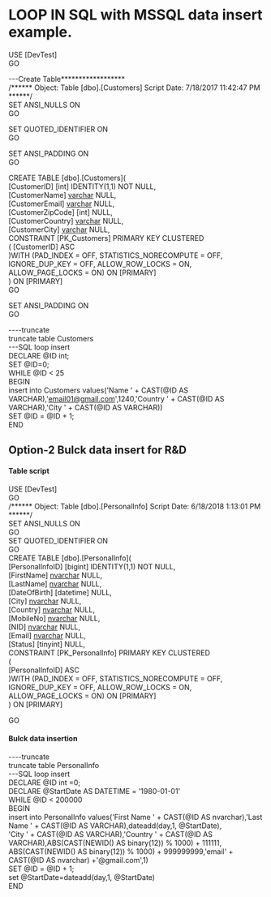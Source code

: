 # LOOP IN SQL with MSSQL data insert example.

USE [DevTest] <br />
GO

---Create Table****************** <br />
/****** Object:  Table [dbo].[Customers]    Script Date: 7/18/2017 11:42:47 PM ******/ <br />
SET ANSI_NULLS ON <br />
GO <br />

SET QUOTED_IDENTIFIER ON <br />
GO

SET ANSI_PADDING ON <br />
GO <br />

CREATE TABLE [dbo].[Customers]( <br />
	[CustomerID] [int] IDENTITY(1,1) NOT NULL, <br />
	[CustomerName] [varchar](50) NULL, <br />
	[CustomerEmail] [varchar](50) NULL, <br />
	[CustomerZipCode] [int] NULL, <br />
	[CustomerCountry] [varchar](50) NULL, <br />
	[CustomerCity] [varchar](50) NULL, <br />
 CONSTRAINT [PK_Customers] PRIMARY KEY CLUSTERED <br />
(
	[CustomerID] ASC <br />
)WITH (PAD_INDEX = OFF, STATISTICS_NORECOMPUTE = OFF, IGNORE_DUP_KEY = OFF, ALLOW_ROW_LOCKS = ON, ALLOW_PAGE_LOCKS = ON) ON [PRIMARY] <br />
) ON [PRIMARY] <br />
GO <br />

SET ANSI_PADDING ON <br />
GO <br />


----truncate <br />
truncate table Customers <br />
---SQL loop insert <br />
DECLARE @ID int; <br />
SET @ID=0; <br />
WHILE @ID < 25 <br />
BEGIN <br />
	insert into Customers values('Name ' + CAST(@ID AS VARCHAR),'email01@gmail.com',1240,'Country ' + CAST(@ID AS VARCHAR),'City ' + CAST(@ID AS VARCHAR)) <br />
	SET @ID = @ID + 1; <br />
END <br />


## Option-2 Bulck data insert for R&D

#### Table script <br />
USE [DevTest] <br />
GO <br />
/****** Object:  Table [dbo].[PersonalInfo]    Script Date: 6/18/2018 1:13:01 PM ******/ <br />
SET ANSI_NULLS ON <br />
GO <br />
SET QUOTED_IDENTIFIER ON <br />
GO <br />
CREATE TABLE [dbo].[PersonalInfo]( <br />
	[PersonalInfoID] [bigint] IDENTITY(1,1) NOT NULL, <br />
	[FirstName] [nvarchar](150) NULL, <br />
	[LastName] [nvarchar](150) NULL, <br />
	[DateOfBirth] [datetime] NULL, <br />
	[City] [nvarchar](150) NULL, <br />
	[Country] [nvarchar](150) NULL, <br />
	[MobileNo] [nvarchar](150) NULL, <br />
	[NID] [nvarchar](150) NULL, <br />
	[Email] [nvarchar](150) NULL, <br />
	[Status] [tinyint] NULL, <br />
 CONSTRAINT [PK_PersonalInfo] PRIMARY KEY CLUSTERED <br />
( <br />
	[PersonalInfoID] ASC <br />
)WITH (PAD_INDEX = OFF, STATISTICS_NORECOMPUTE = OFF, IGNORE_DUP_KEY = OFF, ALLOW_ROW_LOCKS = ON, ALLOW_PAGE_LOCKS = ON) ON [PRIMARY] <br />
) ON [PRIMARY] <br />

GO <br />

#### Bulck data insertion
----truncate <br />
truncate table PersonalInfo <br />
---SQL loop insert <br />
DECLARE @ID int =0; <br />
DECLARE @StartDate AS DATETIME = '1980-01-01' <br />
WHILE @ID < 200000 <br />
BEGIN  <br />
insert into PersonalInfo values('First Name ' + CAST(@ID AS nvarchar),'Last Name ' + CAST(@ID AS VARCHAR),dateadd(day,1, @StartDate), <br />
'City ' + CAST(@ID AS VARCHAR),'Country ' + CAST(@ID AS VARCHAR),ABS(CAST(NEWID() AS binary(12)) % 1000) + 111111, <br />
ABS(CAST(NEWID() AS binary(12)) % 1000) + 999999999,'email' + CAST(@ID AS nvarchar) +'@gmail.com',1)  <br />
SET @ID = @ID + 1; <br />
set @StartDate=dateadd(day,1, @StartDate) <br />
END  <br />








